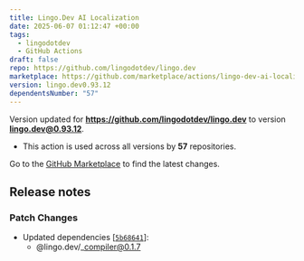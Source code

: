 ```yaml
---
title: Lingo.Dev AI Localization
date: 2025-06-07 01:12:47 +00:00
tags:
  - lingodotdev
  - GitHub Actions
draft: false
repo: https://github.com/lingodotdev/lingo.dev
marketplace: https://github.com/marketplace/actions/lingo-dev-ai-localization
version: lingo.dev0.93.12
dependentsNumber: "57"
---
```



Version updated for **https://github.com/lingodotdev/lingo.dev** to version **lingo.dev@0.93.12**.
- This action is used across all versions by **57** repositories.

Go to the [GitHub Marketplace](https://github.com/marketplace/actions/lingo-dev-ai-localization) to find the latest changes.

## Release notes

### Patch Changes

-   Updated dependencies \[[`5b68641`](https://github.com/lingodotdev/lingo.dev/commit/5b686414f363f8ee4b79fd4e804a434db5cfcb36)]:
    -   @lingo.dev/\_compiler@0.1.7

